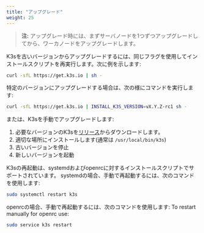 ```yaml
---
title: "アップグレード"
weight: 25
---
```


>**注:** アップグレード時には、まずサーバノードを1つずつアップグレードしてから、ワーカノードをアップグレードします。

K3sを古いバージョンからアップグレードするには、同じフラグを使用してインストールスクリプトを再実行します。次に例を示します:

```sh
curl -sfL https://get.k3s.io | sh -
```

特定のバージョンにアップグレードする場合は、次の様にコマンドを実行します:

```sh
curl -sfL https://get.k3s.io | INSTALL_K3S_VERSION=vX.Y.Z-rc1 sh -
```

または、K3sを手動でアップグレードします:

1. 必要なバージョンのK3sを[リリース](https://github.com/rancher/k3s/releases/latest)からダウンロードします。
2. 適切な場所にインストールします(通常は `/usr/local/bin/k3s`)
3. 古いバージョンを停止
4. 新しいバージョンを起動

K3sの再起動は、systemdおよびopenrcに対するインストールスクリプトでサポートされています。
systemdの場合、手動で再起動するには、次のコマンドを使用します:
```sh
sudo systemctl restart k3s
```

openrcの場合、手動で再起動するには、次のコマンドを使用します:
To restart manually for openrc use:
```sh
sudo service k3s restart
```